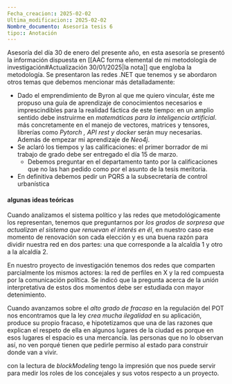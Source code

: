 ```yaml
---
Fecha_creacion:: 2025-02-02
Ultima_modificacion:: 2025-02-02
Nombre_documento: Asesoría tesis 6
tipo:: Anotación
---
```


Asesoría del día 30 de enero del presente año, en esta asesoría se presentó la información dispuesta en [[AAC  forma elemental de mi metodología de investigación#Actualización 30/01/2025|la nota]] que engloba la metodología. Se presentaron las redes .NET que tenemos y se abordaron otros temas que debemos mencionar  más detalladamente: 
+ Dado el emprendimiento de Byron al que me quiero vincular, éste me propuso una guía de aprendizaje de conocimientos necesarios e imprescindibles para la realidad fáctica de este tiempo: en un amplio sentido debe instruirme en *matemáticas para la inteligencia artificial*. más concretamente en el manejo de vectores, matrices y tensores, librerías como *Pytorch , API rest y docker* serán muy necesarias. Además de empezar mi aprendizaje de *Neo4j*. 
+ Se aclaró los tiempos y las calificaciones: el primer borrador de mi trabajo de grado debe ser entregado el día 15 de marzo. 
	+ Debemos preguntar en el departamento tanto por la calificaciones que no las han pedido como por el asunto de la tesis meritoria. 
+ En definitiva debemos pedir un PQRS a la subsecretaría de control urbanística

#### algunas ideas teóricas 

Cuando analizamos el sistema político  y las redes que metodológicamente los representan, tenemos que preguntarnos por *los grados de sorpresa que actualizan el sistema que renuevan el interés en él*, en nuestro caso ese momento de renovación son cada elección y es una buena razón para dividir nuestra red en dos partes: una que corresponde a la alcaldía 1 y otro a la alcaldía 2. 

En nuestro proyecto de investigación tenemos dos redes que comparten parcialmente los mismos actores: la red de perfiles en X y la red compuesta por la comunicación política. Se indicó que la pregunta acerca de la *unión* interpretativa de estos dos momentos debe ser estudiada con mayor detenimiento. 

Cuando avanzamos sobre el *alto grado de fracaso* en la regulación del POT nos encontramos que la ley *crea mucha ilegalidad* en su aplicación, produce su propio fracaso, e hipotetizamos que una de las razones que explican el respeto de ella en algunos lugares de la ciudad es porque en esos lugares el espacio es una mercancía. las personas que no lo observan así, no ven porqué tienen que pedirle permiso al estado para construir donde van a vivir.  

con la lectura de *blockModeling* tengo la impresión que nos puede servir para medir los roles de los concejales y sus votos respecto a un proyecto.  
